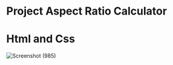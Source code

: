 # Project Aspect Ratio Calculator

# Html and Css

![Screenshot (985)](https://github.com/JuanCruzGiorda/projects_html/assets/114437428/ce248ffb-c514-4646-97cf-7fe4785a234e)
